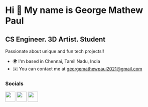 Hi 👋 My name is George Mathew Paul
===================================

CS Engineer. 3D Artist. Student
--------------------

Passionate about unique and fun tech projects!!

* 🌍  I'm based in Chennai, Tamil Nadu, India
* ✉️  You can contact me at [georgemathewpaul2021@gmail.com](mailto:georgemathewpaul2012@gmail.com)

### Socials

<p align="left"> <a href="https://www.github.com/GeorgeMathewPaul" target="_blank" rel="noreferrer"><img src="https://raw.githubusercontent.com/danielcranney/readme-generator/main/public/icons/socials/github.svg" width="32" height="32" /></a> <a href="http://www.instagram.com/george.m.paul" target="_blank" rel="noreferrer"><img src="https://raw.githubusercontent.com/danielcranney/readme-generator/main/public/icons/socials/instagram.svg" width="32" height="32" /></a> <a href="https://www.linkedin.com/in/george-paul-cseng/" target="_blank" rel="noreferrer"><img src="https://raw.githubusercontent.com/danielcranney/readme-generator/main/public/icons/socials/linkedin.svg" width="32" height="32" /></a></p>
